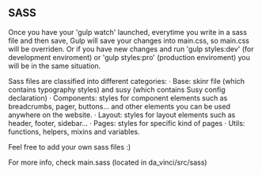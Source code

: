 SASS
----

Once you have your 'gulp watch' launched, everytime you write in a sass file 
and then save, Gulp will save your changes into main.css, so main.css will be 
overriden. Or if you have new changes and run 'gulp styles:dev' 
(for development enviroment) or 'gulp styles:pro' (production enviroment) you 
will be in the same situation.

Sass files are classified into different categories:
· Base: skinr file (which contains typography styles) and susy (which contains 
Susy config declaration)
· Components: styles for component elements such as breadcrumbs, pager, 
buttons... and other elements you can be used anywhere on the website.
· Layout: styles for layout elements such as header, footer, sidebar...
· Pages: styles for specific kind of pages
· Utils: functions, helpers, mixins and variables.

Feel free to add your own sass files :)

For more info, check main.sass (located in da_vinci/src/sass)
